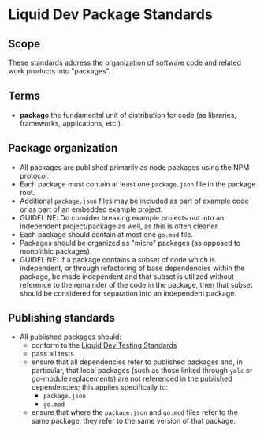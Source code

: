 # Liquid Dev Package Standards

## Scope

These standards address the organization of software code and related work products into "packages".

## Terms

* **package** the fundamental unit of distribution for code (as libraries, frameworks, applications, etc.).

## Package organization

* All packages are published primarily as node packages using the NPM protocol.
* Each package must contain at least one `package.json` file in the package root.
* Additional `package.json` files may be included as part of example code or as part of an embedded example project.
* GUIDELINE: Do consider breaking example projects out into an independent project/package as well, as this is often cleaner.
* Each package should contain at most one `go.mod` file.
* Packages should be organized as "micro" packages (as opposed to monolithic packages).
* GUIDELINE: If a package contains a subset of code which is independent, or through refactoring of base dependencies within the package, be made independent and that subset is utilized without reference to the remainder of the code in the package, then that subset should be considered for separation into an independent package.


## Publishing standards

* All published packages should:
  * conform to the [Liquid Dev Testing Standards](./testing-standards.md)
  * pass all tests
  * ensure that all dependencies refer to published packages and, in particular, that local packages (such as those linked through `yalc` or go-module replacements) are not referenced in the published dependencies; this applies specifically to:
    * `package.json`
    * `go.mod`
  * ensure that where the `package.json` and `go.mod` files refer to the same package, they refer to the same version of that package.
